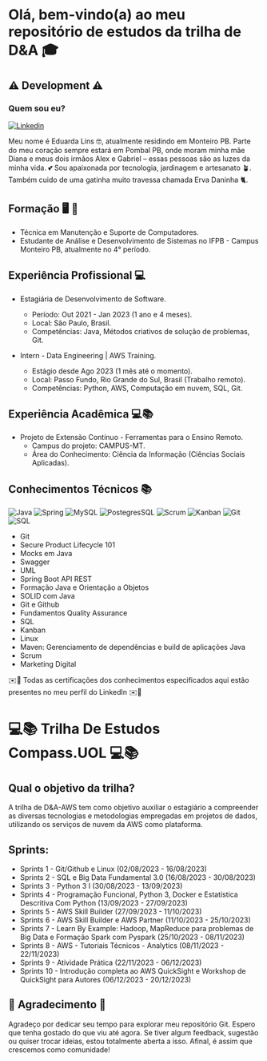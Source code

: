 # Olá, bem-vindo(a) ao meu repositório de estudos da trilha de D&A 🎓

## ⚠️ Development ⚠️

### Quem sou eu?

[![Linkedin](https://img.shields.io/badge/LinkedIn-0077B5?style=for-the-badge&logo=linkedin&logoColor=white)](https://www.linkedin.com/in/eduarda-lins-118540176/)

Meu nome é Eduarda Lins 🤓, atualmente residindo em Monteiro PB. Parte do meu coração sempre estará em Pombal PB, onde moram minha mãe Diana e meus dois irmãos Alex e Gabriel – essas pessoas são as luzes da minha vida. 💕
Sou apaixonada por tecnologia, jardinagem e artesanato 🪴. Também cuido de uma gatinha muito travessa chamada Erva Daninha 🐈.

## Formação 🖥️ 🔧

- Técnica em Manutenção e Suporte de Computadores.
- Estudante de Análise e Desenvolvimento de Sistemas no IFPB - Campus Monteiro PB, atualmente no 4° período.

## Experiência Profissional 💻

- Estagiária de Desenvolvimento de Software.
  - Período: Out 2021 - Jan 2023 (1 ano e 4 meses).
  - Local: São Paulo, Brasil.
  - Competências: Java, Métodos criativos de solução de problemas, Git.

- Intern - Data Engineering | AWS Training.
  - Estágio desde Ago 2023 (1 mês até o momento).
  - Local: Passo Fundo, Rio Grande do Sul, Brasil (Trabalho remoto).
  - Competências: Python, AWS, Computação em nuvem, SQL, Git.

## Experiência Acadêmica 💻📚

- Projeto de Extensão Contínuo - Ferramentas para o Ensino Remoto.
  - Campus do projeto: CAMPUS-MT.
  - Área do Conhecimento: Ciência da Informação (Ciências Sociais Aplicadas).

## Conhecimentos Técnicos 📚

![Java](https://img.shields.io/badge/Java-ED8B00?style=for-the-badge&logo=java&logoColor=white)
![Spring](https://img.shields.io/badge/Spring-6DB33F?style=for-the-badge&logo=spring&logoColor=white)
![MySQL](https://img.shields.io/badge/MySQL-00000F?style=for-the-badge&logo=mysql&logoColor=white)
![PostegresSQL](https://img.shields.io/badge/PostgreSQL-316192?style=for-the-badge&logo=postgresql&logoColor=white)
![Scrum](https://img.shields.io/badge/Scrum-6C2092?style=for-the-badge&logo=scrum&logoColor=white)
![Kanban](https://img.shields.io/badge/Kanban-008080?style=for-the-badge)
![Git](https://img.shields.io/badge/Git-F05032?style=for-the-badge&logo=git&logoColor=white)
![SQL](https://img.shields.io/badge/SQL-003B57?style=for-the-badge&logo=amazon-dynamodb&logoColor=white)

- Git
- Secure Product Lifecycle 101
- Mocks em Java
- Swagger
- UML
- Spring Boot API REST
- Formação Java e Orientação a Objetos
- SOLID com Java
- Git e Github
- Fundamentos Quality Assurance
- SQL
- Kanban
- Linux
- Maven: Gerenciamento de dependências e build de aplicações Java
- Scrum
- Marketing Digital

✉️📄 Todas as certificações dos conhecimentos especificados aqui estão presentes no meu perfil do LinkedIn ✉️📄

# 💻📚 Trilha De Estudos Compass.UOL 💻📚

## Qual o objetivo da trilha?

A trilha de D&A-AWS tem como objetivo auxiliar o estagiário a compreender as diversas tecnologias e metodologias empregadas em projetos de dados, utilizando os serviços de nuvem da AWS como plataforma.

## Sprints:

- Sprints 1 - Git/Github e Linux (02/08/2023 - 16/08/2023)
- Sprints 2 - SQL e Big Data Fundamental 3.0 (16/08/2023 - 30/08/2023)
- Sprints 3 - Python 3 I (30/08/2023 - 13/09/2023)
- Sprints 4 - Programação Funcional, Python 3, Docker e Estatística Descritiva Com Python (13/09/2023 - 27/09/2023)
- Sprints 5 - AWS Skill Builder (27/09/2023 - 11/10/2023)
- Sprints 6 - AWS Skill Builder e AWS Partner (11/10/2023 - 25/10/2023)
- Sprints 7 - Learn By Example: Hadoop, MapReduce para problemas de Big Data e Formação Spark com Pyspark (25/10/2023 - 08/11/2023)
- Sprints 8 - AWS - Tutoriais Técnicos - Analytics (08/11/2023 - 22/11/2023)
- Sprints 9 - Atividade Prática (22/11/2023 - 06/12/2023)
- Sprints 10 - Introdução completa ao AWS QuickSight e Workshop de QuickSight para Autores (06/12/2023 - 20/12/2023)

## 💖 Agradecimento 🥰

Agradeço por dedicar seu tempo para explorar meu repositório Git. Espero que tenha gostado do que viu até agora. Se tiver algum feedback, sugestão ou quiser trocar ideias, estou totalmente aberta a isso. Afinal, é assim que crescemos como comunidade!